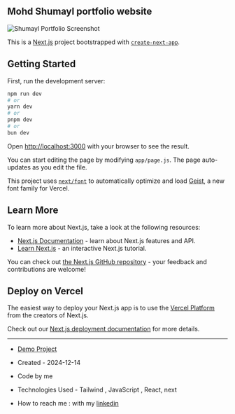 ## Mohd Shumayl portfolio website
![Shumayl Portfolio Screenshot](https://github.com/mohdShumayl/Shumayl-Portfolio/blob/main/assets/readme.png?raw=true)


This is a [Next.js](https://nextjs.org) project bootstrapped with [`create-next-app`](https:).

## Getting Started

First, run the development server:

```bash
npm run dev
# or
yarn dev
# or
pnpm dev 
# or
bun dev
```

Open [http://localhost:3000](http://localhost:3000) with your browser to see the result.

You can start editing the page by modifying `app/page.js`. The page auto-updates as you edit the file.

This project uses [`next/font`](https://nextjs.org/docs/app/building-your-application/optimizing/fonts) to automatically optimize and load [Geist](https://vercel.com/font), a new font family for Vercel.

## Learn More

To learn more about Next.js, take a look at the following resources:

- [Next.js Documentation](https://nextjs.org/docs) - learn about Next.js features and API.
- [Learn Next.js](https://nextjs.org/learn) - an interactive Next.js tutorial. 

You can check out [the Next.js GitHub repository](https://github.com/vercel/next.js) - your feedback and contributions are welcome!

## Deploy on Vercel

The easiest way to deploy your Next.js app is to use the [Vercel Platform](https://vercel.com/new?utm_medium=default-template&filter=next.js&utm_source=create-next-app&utm_campaign=create-next-app-readme) from the creators of Next.js.

Check out our [Next.js deployment documentation](https://nextjs.org/docs/app/building-your-application/deploying) for more details.

 --------------------------------------------------------------------------
- [Demo Project](https://)

- Created - 2024-12-14
- Code by me
- Technologies Used - Tailwind , JavaScript , React, next
- How to reach me : with my [linkedin](https://www.linkedin.com/in/shumayl-dev/)
